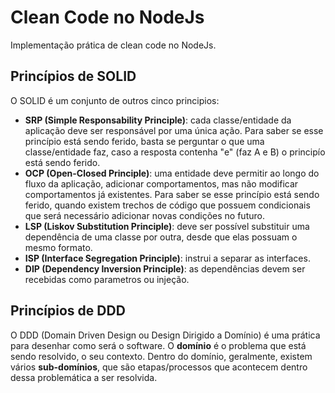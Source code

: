 # Clean Code no NodeJs

Implementação prática de clean code no NodeJs.

## Princípios de SOLID

O SOLID é um conjunto de outros cinco principios:

- **SRP (Simple Responsability Principle)**: cada classe/entidade da aplicação deve ser responsável por uma única ação. Para saber se esse princípio está sendo ferido, basta se perguntar o que uma classe/entidade faz, caso a resposta contenha "e" (faz A e B) o principío está sendo ferido.
- **OCP (Open-Closed Principle)**: uma entidade deve permitir ao longo do fluxo da aplicação, adicionar comportamentos, mas não modificar comportamentos já existentes. Para saber se esse princípio está sendo ferido, quando existem trechos de código que possuem condicionais que será necessário adicionar novas condições no futuro.
- **LSP (Liskov Substitution Principle)**: deve ser possível substituir uma dependência de uma classe por outra, desde que elas possuam o mesmo formato.
- **ISP (Interface Segregation Principle)**: instrui a separar as interfaces.
- **DIP (Dependency Inversion Principle)**: as dependências devem ser recebidas como parametros ou injeção.

## Princípios de DDD

O DDD (Domain Driven Design ou Design Dirigido a Domínio) é uma prática para desenhar como será o software. O **domínio** é o problema que está sendo resolvido, o seu contexto. Dentro do domínio, geralmente, existem vários **sub-domínios**, que são etapas/processos que acontecem dentro dessa problemática a ser resolvida.
